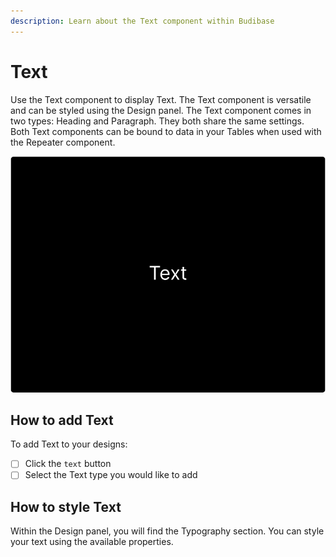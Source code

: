 ```yaml
---
description: Learn about the Text component within Budibase
---
```


# Text

Use the Text component to display Text. The Text component is versatile and can be styled using the Design panel. The Text component comes in two types: Heading and Paragraph. They both share the same settings. Both Text components can be bound to data in your Tables when used with the Repeater component.

![](../../.gitbook/assets/text.png)

## How to add Text

To add Text to your designs:

* [ ] Click the `text` button
* [ ] Select the Text type you would like to add

## How to style Text

Within the Design panel, you will find the Typography section. You can style your text using the available properties.

